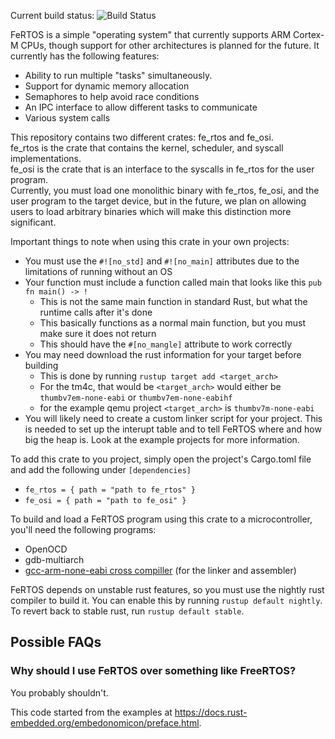 Current build status: ![Build Status](https://github.com/badrobotics/FeRTOS/workflows/Rust/badge.svg)

FeRTOS is a simple "operating system" that currently supports ARM Cortex-M CPUs,
though support for other architectures is planned for the future.
It currently has the following features:
* Ability to run multiple "tasks" simultaneously.
* Support for dynamic memory allocation
* Semaphores to help avoid race conditions
* An IPC interface to allow different tasks to communicate
* Various system calls

This repository contains two different crates: fe_rtos and fe_osi.<br />
fe_rtos is the crate that contains the kernel, scheduler, and syscall implementations.<br />
fe_osi is the crate that is an interface to the syscalls in fe_rtos for the user program. <br />
Currently, you must load one monolithic binary with fe_rtos, fe_osi, and the user program
to the target device, but in the future, we plan on allowing users to load arbitrary
binaries which will make this distinction more significant.

Important things to note when using this crate in your own projects:
* You must use the `#![no_std]` and `#![no_main]` attributes due to the limitations of running without an OS
* Your function must include a function called main that looks like this `pub fn main() -> !`
    * This is not the same main function in standard Rust, but what the runtime calls after it's done
    * This basically functions as a normal main function, but you must make sure it does not return
    * This should have the `#[no_mangle]` attribute to work correctly
* You may need download the rust information for your target before building
    * This is done by running `rustup target add <target_arch>`
    * For the tm4c, that would be `<target_arch>` would either be `thumbv7em-none-eabi` or `thumbv7em-none-eabihf`
    * for the example qemu project `<target_arch>` is `thumbv7m-none-eabi`
* You will likely need to create a custom linker script for your project. This is needed to set up the interupt
table and to tell FeRTOS where and how big the heap is. Look at the example projects for more information.

To add this crate to you project, simply open the project's Cargo.toml file and add the following under `[dependencies]`
* `fe_rtos = { path = "path to fe_rtos" }`
* `fe_osi = { path = "path to fe_osi" }`

To build and load a FeRTOS program using this crate to a microcontroller, you'll need the following programs:
* OpenOCD
* gdb-multiarch
* [gcc-arm-none-eabi cross compiller](https://developer.arm.com/open-source/gnu-toolchain/gnu-rm/downloads) (for the linker and assembler)

FeRTOS depends on unstable rust features, so you must use the nightly rust compiler to build it.
You can enable this by running `rustup default nightly`. To revert back to stable rust, run `rustup default stable`.

## Possible FAQs
### Why should I use FeRTOS over something like FreeRTOS?
You probably shouldn't.

This code started from the examples at https://docs.rust-embedded.org/embedonomicon/preface.html.
